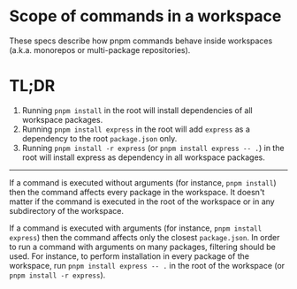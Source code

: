 # Scope of commands in a workspace

These specs describe how pnpm commands behave inside workspaces (a.k.a. monorepos or multi-package repositories).

# TL;DR

1. Running `pnpm install` in the root will install dependencies of all workspace packages.
1. Running `pnpm install express` in the root will add `express` as a dependency to the root `package.json` only.
1. Running `pnpm install -r express` (or `pnpm install express -- .`) in the root will install express as dependency in all workspace packages.

***

If a command is executed without arguments (for instance, `pnpm install`) then the command affects every package in the workspace. It doesn't matter if the command is executed in the root of the workspace or in any subdirectory of the workspace.

If a command is executed with arguments (for instance, `pnpm install express`) then the command affects only the closest `package.json`. In order to run a command with arguments on many packages, filtering should be used. For instance, to perform installation in every package of the workspace, run `pnpm install express -- .` in the root of the workspace
(or `pnpm install -r express`).
